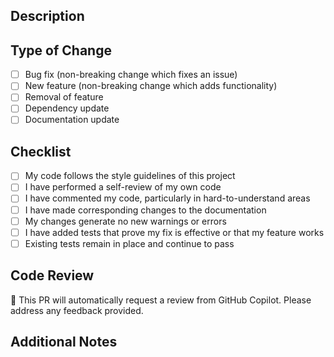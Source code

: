 ## Description

## Type of Change
- [ ] Bug fix (non-breaking change which fixes an issue)
- [ ] New feature (non-breaking change which adds functionality)
- [ ] Removal of feature
- [ ] Dependency update
- [ ] Documentation update

## Checklist
- [ ] My code follows the style guidelines of this project
- [ ] I have performed a self-review of my own code
- [ ] I have commented my code, particularly in hard-to-understand areas
- [ ] I have made corresponding changes to the documentation
- [ ] My changes generate no new warnings or errors
- [ ] I have added tests that prove my fix is effective or that my feature works
- [ ] Existing tests remain in place and continue to pass

## Code Review
🤖 This PR will automatically request a review from GitHub Copilot. Please address any feedback provided.

## Additional Notes
